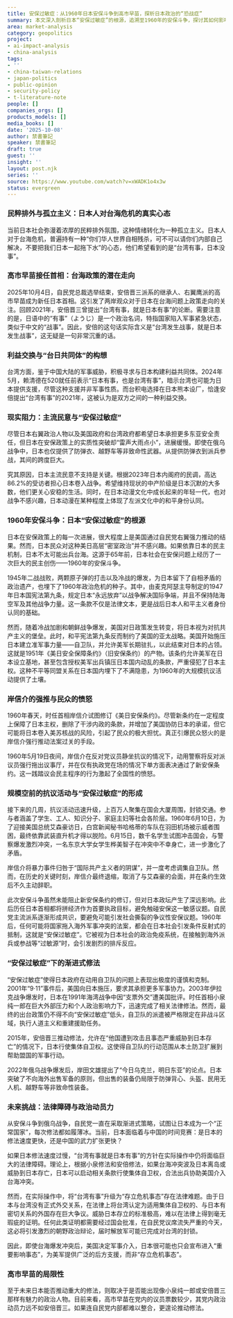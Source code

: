 ```yaml
---
title: 安保过敏症：从1960年日本安保斗争到高市早苗，探析日本政治的“恐战症”
summary: 本文深入剖析日本“安保过敏症”的根源，追溯至1960年的安保斗争，探讨其如何影响日本政坛及对台海局势的潜在影响。分析日本民众反战共识，以及高市早苗新任首相下面临的挑战。
area: market-analysis
category: geopolitics
project:
- ai-impact-analysis
- china-analysis
tags:
- ''
- china-taiwan-relations
- japan-politics
- public-opinion
- security-policy
- t-literature-note
people: []
companies_orgs: []
products_models: []
media_books: []
date: '2025-10-08'
author: 禁書筆記
speaker: 禁書筆記
draft: true
guest: ''
insight: ''
layout: post.njk
series: ''
source: https://www.youtube.com/watch?v=xWADK1o4x3w
status: evergreen
---
```

### 民粹排外与孤立主义：日本人对台海危机的真实心态

当前日本社会弥漫着浓厚的民粹排外氛围，这种情绪转化为一种孤立主义。日本人对于台海危机，普遍持有一种“你们华人世界自相残杀，可不可以请你们内部自己解决，不要把我们日本一起拖下水”的心态，他们希望看到的是“台湾有事，日本没事”。

### 高市早苗接任首相：台海政策的潜在走向

2025年10月4日，自民党总裁选举结束，安倍晋三派系的继承人、右翼鹰派的高市早苗成为新任日本首相。这引发了两岸观众对于日本在台海问题上政策走向的关注。回顾2021年，安倍晋三曾提出“台湾有事，就是日本有事”的论断。需要注意的是，日语中的“有事”（ようじ）是一个政治名词，特指国家陷入军事紧急状态，类似于中文的“战事”。因此，安倍的这句话实际含义是“台湾发生战事，就是日本发生战事”，这无疑是一句非常沉重的话。

### 利益交换与“台日共同体”的构想

台湾方面，鉴于中国大陆的军事威胁，积极寻求与日本构建利益共同体。2024年5月，赖清德在520就任前表示“日本有事，也是台湾有事”，暗示台湾也可能为日本提供支援，尽管这种支援并非军事性质。而台积电选择在日本熊本设厂，恰逢安倍提出“台湾有事”的2021年，这被认为是双方之间的一种利益交换。

### 现实阻力：主流民意与“安保过敏症”

尽管日本右翼政治人物以及美国政府和台湾政府都希望日本承担更多东亚安全责任，但日本在安保政策上的实质性突破却“雷声大雨点小”，进展缓慢。即使在俄乌战争中，日本也仅提供了防弹衣、越野车等非致命性武器。从提供防弹衣到派兵参战，其间的跨度巨大。

究其原因，日本主流民意不支持是关键。根据2023年日本内阁府的民调，高达86.2%的受访者担心日本卷入战争。希望维持现状的中产阶级是日本沉默的大多数，他们更关心安稳的生活。同时，在日本动漫文化中成长起来的年轻一代，也对战争不感兴趣，日本动漫在某种程度上体现了左派文化中的和平身份认同。

### 1960年安保斗争：日本“安保过敏症”的根源

日本在安保政策上的每一次进展，很大程度上是美国通过自民党右翼强力推动的结果。然而，日本民众对这种美日高层“密室政治”并不感兴趣。如果依靠日本的民主机制，日本不太可能出兵台海。这源于65年前，日本社会在安保问题上经历了一次巨大的民主创伤——1960年的安保斗争。

1945年二战战败，两颗原子弹的打击以及冷战的爆发，为日本留下了自相矛盾的政治遗产，也埋下了1960年政治危机的种子。其中，由麦克阿瑟主导制定的1947年日本国宪法第九条，规定日本“永远放弃”以战争解决国际争端，并且不保持陆海空军及其他战争力量。这一条款不仅是法律文本，更是战后日本人和平主义者身份认同的基础。

然而，随着冷战加剧和朝鲜战争爆发，美国对日政策发生转变，将日本视为对抗共产主义的堡垒。此时，和平宪法第九条反而制约了美国的亚太战略。美国开始施压日本建立准军事力量——自卫队，并允许美军长期驻扎，以此结束对日本的占领。这就是1951年《美日安全保障条约》（旧安保条约）的产物。该条约允许美军在日本设立基地，甚至包含授权美军出兵镇压日本国内动乱的条款，严重侵犯了日本主权。这种不平等同盟关系在日本国内埋下了不满隐患，为1960年的大规模抗议活动提供了土壤。

### 岸信介的强推与民众的愤怒

1960年春天，时任首相岸信介试图修订《美日安保条约》。尽管新条约在一定程度上保障了日本主权，删除了干涉内政的条款，并增加了美国协防日本的承诺，但它可能将日本卷入美苏核战的风险，引起了民众的极大担忧。真正引爆民众怒火的是岸信介强行推动法案过关的手段。

1960年5月19日夜间，岸信介在反对党议员静坐抗议的情况下，动用警察将反对派议员强行拖出议事厅，并在仅有执政党在场的情况下单方面表决通过了新安保条约。这一践踏议会民主程序的行为激起了全国性的愤怒。

### 规模空前的抗议活动与“安保过敏症”的形成

接下来的几周，抗议活动迅速升级，上百万人聚集在国会大厦周围，封锁交通。参与者涵盖了学生、工人、知识分子、家庭主妇等社会各阶层。1960年6月10日，为了迎接美国总统艾森豪访日，白宫新闻秘书哈格蒂的车队在羽田机场被示威者围困，最终依靠武装直升机才得以脱险。6月15日，数千名学生试图冲击国会，与警察爆发激烈冲突，一名东京大学女学生桦美智子在冲突中不幸身亡，进一步激化了矛盾。

岸信介将暴力事件归咎于“国际共产主义者的阴谋”，并一度考虑调集自卫队。然而，在历史的关键时刻，岸信介最终退缩，取消了与艾森豪的会面，并在条约生效后不久主动辞职。

此次安保斗争虽然未能阻止新安保条约的修订，但对日本政坛产生了深远影响。此后历任日本首相都将拼经济作为首要执政目标，避免触碰安保这一敏感议题。自民党主流派系逐渐形成共识，要避免可能引发社会撕裂的争议性安保议题。1960年后，任何可能将国家拖入海外军事冲突的法案，都会在日本社会引发条件反射式的抵制，这就是“安保过敏症”。它被视为日本社会的政治免疫系统，在接触到海外派兵或参战等“过敏源”时，会引发剧烈的排斥反应。

### “安保过敏症”下的渐进式修法

“安保过敏症”使得日本政府在动用自卫队的问题上表现出极度的谨慎和克制。2001年“9·11”事件后，美国向日本施压，要求其承担更多军事协力。2003年伊拉克战争爆发时，日本在1991年海湾战争中因“支票外交”遭美国批评。时任首相小泉纯一郎在巨大外部压力和个人政治影响力下，迅速完成了相关法律修法。然而，最终的出台政策仍不得不向“安保过敏症”低头，自卫队的派遣被严格限定在非战斗区域，执行人道主义和重建援助任务。

2015年，安倍晋三推动修法，允许在“他国遭到攻击且事态严重威胁到日本存亡”的情况下，日本行使集体自卫权。这使得自卫队的行动范围从本土防卫扩展到帮助盟国的军事行动。

2022年俄乌战争爆发后，岸田文雄提出了“今日乌克兰，明日东亚”的论点。日本突破了不向海外出售军备的原则，但出售的装备仍局限于防弹背心、头盔、民用无人机、越野车等非致命性装备。

### 未来挑战：法律障碍与政治动员力

从安保斗争到俄乌战争，自民党一直在采取渐进式策略，试图让日本成为一个“正常国家”，每次修法都如履薄冰。当前，日本面临着与中国的时间竞赛：是日本的修法速度更快，还是中国的武力扩张更快？

如果日本修法速度过慢，“台湾有事就是日本有事”的方针在实际操作中仍将面临巨大的法律障碍。理论上，根据小泉修法和安倍修法，如果台海冲突波及日本离岛或威胁到日本存亡，日本可以启动相关条款行使集体自卫权，合法出兵协助美国介入台海冲突。

然而，在实际操作中，将“台湾有事”升级为“存立危机事态”存在法律难题。由于日本与台湾没有正式外交关系，在法律上将台湾认定为适用集体自卫权的、与日本有密切关系的外国存在巨大争议。威胁日本存立的标准极高，难以在法律上得到毫无瑕疵的证明。任何此类证明都需要经过国会批准，在自民党议席流失严重的今天，这必将引发激烈的朝野政治辩论，届时解放军可能已完成对台湾的封锁。

因此，即使台海爆发冲突后，美国决定军事介入，日本很可能也只会宣布进入“重要影响事态”，为美军提供广泛的后方支援，而非“存立危机事态”。

### 高市早苗的局限性

至于未来日本能否推动重大的修法，则取决于是否能出现像小泉纯一郎或安倍晋三那样有魅力的政治人物。目前来看，高市早苗在党内的议员票数较少，其党内政治动员力远不如安倍晋三。如果连自民党内部都难以整合，更遑论推动修法。
